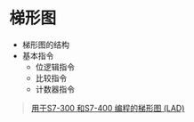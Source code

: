 # 梯形图

- 梯形图的结构
- 基本指令
	- 位逻辑指令
	- 比较指令
	- 计数器指令


> [用于S7-300 和S7-400 编程的梯形图 (LAD)](http://plc.yaoht.cn/梯形图.pdf)